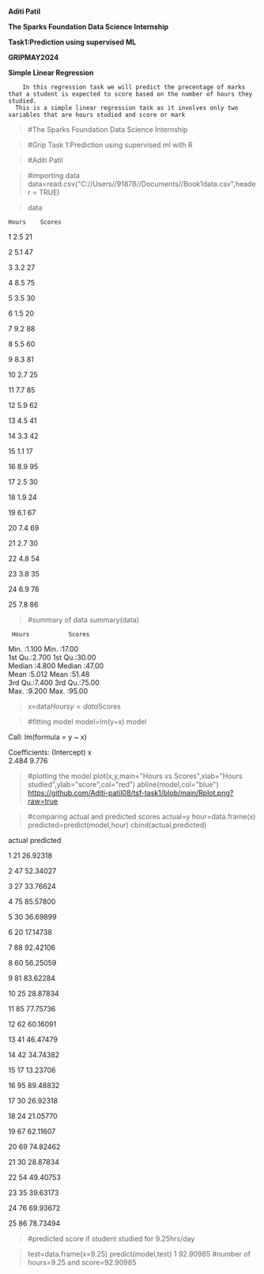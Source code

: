 **Aditi Patil**


**The Sparks Foundation Data Science Internship**


**Task1:Prediction using supervised ML**


**GRIPMAY2024**


**Simple Linear Regression**


        In this regression task we will predict the precentage of marks that a student is expected to score based on the number of hours they studied.
      This is a simple linear regression task as it involves only two variables that are hours studied and score or mark


>#The Sparks Foundation Data Science Internship


> #Grip Task 1:Prediction using supervised ml with R


> #Aditi Patil 


> #importing data
> data=read.csv("C://Users//91878//Documents//Book1data.csv",header = TRUE)


> data
 
    Hours    Scores
 
1    2.5     21

2    5.1     47

3    3.2     27

4    8.5     75

5    3.5     30

6    1.5     20

7    9.2     88

8    5.5     60

9    8.3     81

10   2.7     25

11   7.7     85

12   5.9     62

13   4.5     41

14   3.3     42

15   1.1     17

16   8.9     95

17   2.5     30

18   1.9     24

19   6.1     67

20   7.4     69

21   2.7     30

22   4.8     54

23   3.8     35

24   6.9     76

25   7.8     86

> #summary of data
> summary(data)

     
     Hours           Scores     
 Min.   :1.100   Min.   :17.00  
 1st Qu.:2.700   1st Qu.:30.00  
 Median :4.800   Median :47.00  
 Mean   :5.012   Mean   :51.48  
 3rd Qu.:7.400   3rd Qu.:75.00  
 Max.   :9.200   Max.   :95.00  


> x=data$Hours
> y=data$Scores


> #fitting model
> model=lm(y~x)
> model

Call:
lm(formula = y ~ x)

Coefficients:
(Intercept)            x  
      2.484        9.776  



> #plotting the model
> plot(x,y,main="Hours vs Scores",xlab="Hours studied",ylab="score",col="red")
> abline(model,col="blue")
https://github.com/Aditi-patil08/tsf-task1/blob/main/Rplot.png?raw=true


> #comparing actual and predicted scores
> actual=y
> hour=data.frame(x)
> predicted=predict(model,hour)
> cbind(actual,predicted)
 
   actual  predicted
    
1  21     26.92318

2  47     52.34027

3  27     33.76624

4   75     85.57800

5   30     36.69899

6   20     17.14738

7   88     92.42106

8   60     56.25059

9   81     83.62284

10  25     28.87834

11  85     77.75736

12  62     60.16091

13  41     46.47479

14  42     34.74382

15  17     13.23706

16  95     89.48832

17  30     26.92318

18  24     21.05770

19  67     62.11607

20   69    74.82462

21   30    28.87834

22   54    49.40753

23   35    39.63173

24   76    69.93672

25   86    78.73494
  
> #predicted score if student studied for 9.25hrs/day


> test=data.frame(x=9.25)
> predict(model,test)
       1 
92.90985 
> #number of hours=9.25 and score=92.90985 
